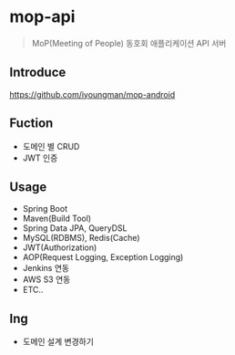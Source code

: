 # mop-api
> MoP(Meeting of People) 동호회 애플리케이션 API 서버  

## Introduce
https://github.com/iyoungman/mop-android

## Fuction
* 도메인 별 CRUD
* JWT 인증

## Usage
* Spring Boot
* Maven(Build Tool)
* Spring Data JPA, QueryDSL
* MySQL(RDBMS), Redis(Cache)
* JWT(Authorization)
* AOP(Request Logging, Exception Logging)
* Jenkins 연동
* AWS S3 연동
* ETC..

## Ing
* 도메인 설계 변경하기
